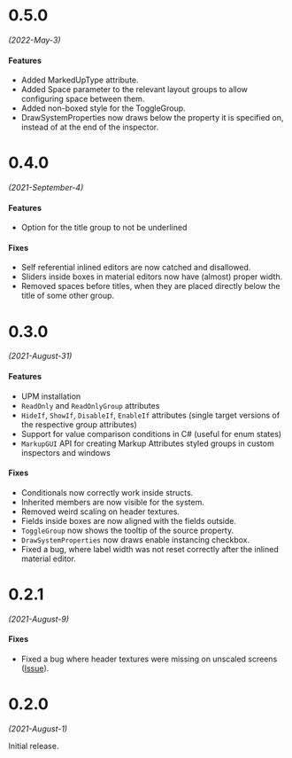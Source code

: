 # 0.5.0

_(2022-May-3)_

#### Features

* Added MarkedUpType attribute.
* Added Space parameter to the relevant layout groups to allow configuring space between them.
* Added non-boxed style for the ToggleGroup.
* DrawSystemProperties now draws below the property it is specified on, instead of at the end of the inspector.

# 0.4.0

_(2021-September-4)_

#### Features

* Option for the title group to not be underlined

#### Fixes

* Self referential inlined editors are now catched and disallowed.
* Sliders inside boxes in material editors now have (almost) proper width.
* Removed spaces before titles, when they are placed directly below the title of some other group. 


# 0.3.0

_(2021-August-31)_

#### Features

* UPM installation
* `ReadOnly` and `ReadOnlyGroup` attributes
* `HideIf`, `ShowIf`, `DisableIf`, `EnableIf` attributes (single target versions of the respective group attributes)
* Support for value comparison conditions in C# (useful for enum states)
* `MarkupGUI` API for creating Markup Attributes styled groups in custom inspectors and windows

#### Fixes

* Conditionals now correctly work inside structs.
* Inherited members are now visible for the system.
* Removed weird scaling on header textures. 
* Fields inside boxes are now aligned with the fields outside. 
* `ToggleGroup` now shows the tooltip of the source property.
* `DrawSystemProperties` now draws enable instancing checkbox.
* Fixed a bug, where label width was not reset correctly after the inlined material editor.

# 0.2.1

_(2021-August-9)_

#### Fixes

* Fixed a bug where header textures were missing on unscaled screens ([Issue](https://github.com/gasgiant/Markup-Attributes/issues/1)).

# 0.2.0 

_(2021-August-1)_

Initial release. 

